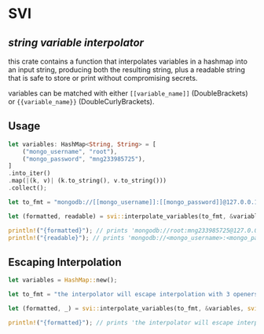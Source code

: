 # SVI
## *string variable interpolator*

this crate contains a function that interpolates variables in a hashmap into an input string, producing both the resulting string, plus a readable string that is safe to store or print without compromising secrets.

variables can be matched with either ```[[variable_name]]``` (DoubleBrackets) or ```{{variable_name}}``` (DoubleCurlyBrackets).

## Usage
```rust
let variables: HashMap<String, String> = [
	("mongo_username", "root"),
	("mongo_password", "mng233985725"),
]
.into_iter()
.map(|(k, v)| (k.to_string(), v.to_string()))
.collect();

let to_fmt = "mongodb://[[mongo_username]]:[[mongo_password]]@127.0.0.1:27017";

let (formatted, readable) = svi::interpolate_variables(to_fmt, &variables, svi::Interpolator::DoubleBrackets)?;

println!("{formatted}"); // prints 'mongodb://root:mng233985725@127.0.0.1:27017'
println!("{readable}"); // prints 'mongodb://<mongo_username>:<mongo_password>@127.0.0.1:27017'
```

## Escaping Interpolation
```rust
let variables = HashMap::new();

let to_fmt = "the interpolator will escape interpolation with 3 openers: [[[not a variable]]]";

let (formatted, _) = svi::interpolate_variables(to_fmt, &variables, svi::Interpolator::DoubleBrackets)?;

println!("{formatted}"); // prints 'the interpolator will escape interpolation with 3 openers: [[not a variable]]'
```